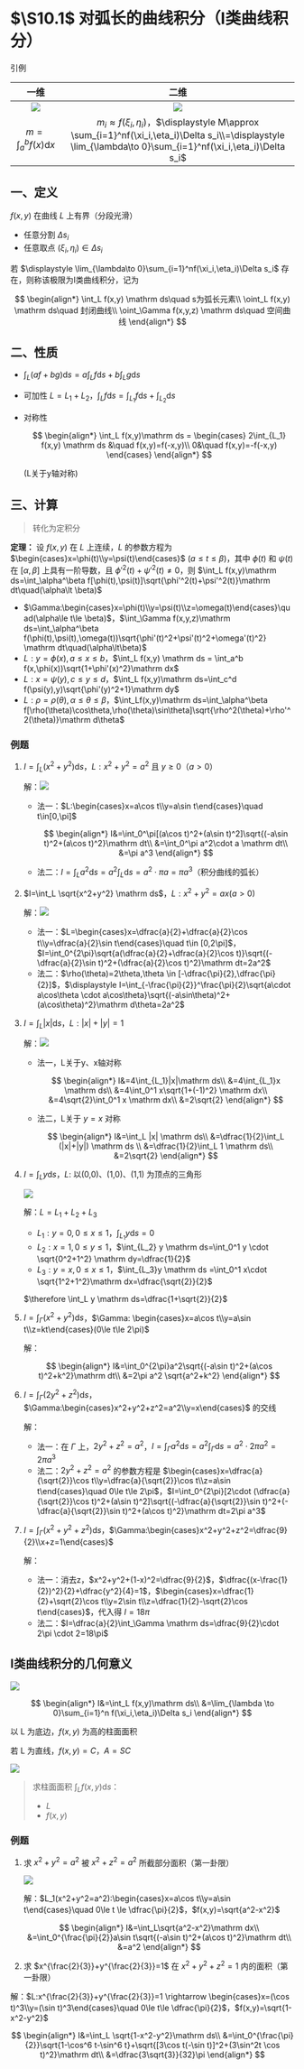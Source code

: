# $\S10.1$ 对弧长的曲线积分（I类曲线积分）

引例

| 一维 | 二维 |
|:--:|:--:|
|![](../assets/10/10-1-1.png)|![](../assets/10/10-1-2.png)|
|$m=\int_a^bf(x)\mathrm dx$|$m_i\approx f(\xi_i,\eta_i)$，$\displaystyle M\approx \sum_{i=1}^nf(\xi_i,\eta_i)\Delta s_i\\=\displaystyle \lim_{\lambda\to 0}\sum_{i=1}^nf(\xi_i,\eta_i)\Delta s_i$|

## 一、定义

$f(x,y)$ 在曲线 $L$ 上有界（分段光滑）

* 任意分割 $\Delta s_i$
* 任意取点 $(\xi_i,\eta_i)\in \Delta s_i$

若 $\displaystyle \lim_{\lambda\to 0}\sum_{i=1}^nf(\xi_i,\eta_i)\Delta s_i$ 存在，则称该极限为I类曲线积分，记为

$$
\begin{align*}
\int_L f(x,y) \mathrm ds\quad s为弧长元素\\
\oint_L f(x,y) \mathrm ds\quad 封闭曲线\\
\oint_\Gamma f(x,y,z) \mathrm ds\quad 空间曲线
\end{align*}
$$

## 二、性质

* $\int_L (af+bg)\mathrm ds = a\int_L f \mathrm ds + b\int_L g \mathrm ds$
* 可加性 $L=L_1+L_2$，$\int_Lf \mathrm ds=\int_{L_1}f \mathrm ds+\int_{L_2} \mathrm ds$
* 对称性

    $$
    \begin{align*}
    \int_L f(x,y)\mathrm ds = \begin{cases}
    2\int_{L_1} f(x,y) \mathrm ds &\quad f(x,y)=f(-x,y)\\
    0&\quad f(x,y)=-f(-x,y)
    \end{cases}
    \end{align*}
    $$

    (L关于y轴对称)

## 三、计算

> 转化为定积分

**定理：** 设 $f(x,y)$ 在 $L$ 上连续，$L$ 的参数方程为 $\begin{cases}x=\phi(t)\\y=\psi(t)\end{cases}$ $(a\le t\le \beta)$，其中 $\phi(t)$ 和 $\psi(t)$ 在 $[\alpha,\beta]$ 上具有一阶导数，且 $\phi'^2(t)+\psi'^2(t)\ne0$，则 $\int_L f(x,y)\mathrm ds=\int_\alpha^\beta f[\phi(t),\psi(t)]\sqrt{\phi'^2(t)+\psi'^2(t)}\mathrm dt\quad(\alpha\lt \beta)$

* $\Gamma:\begin{cases}x=\phi(t)\\y=\psi(t)\\z=\omega(t)\end{cases}\quad(\alpha\le t\le \beta)$，$\int_\Gamma f(x,y,z)\mathrm ds=\int_\alpha^\beta f(\phi(t),\psi(t),\omega(t))\sqrt{\phi'(t)^2+\psi'(t)^2+\omega'(t)^2} \mathrm dt\quad(\alpha\lt\beta)$
* $L:y=\phi(x),a\le x\le b$，$\int_L f(x,y) \mathrm ds = \int_a^b f(x,\phi(x))\sqrt{1+\phi'(x)^2}\mathrm dx$
* $L:x=\psi(y),c\le y\le d$，$\int_L f(x,y)\mathrm ds=\int_c^d f(\psi(y),y)\sqrt{\phi'(y)^2+1}\mathrm dy$
* $L:\rho=\rho(\theta),\alpha\le \theta \le \beta$，$\int_Lf(x,y)\mathrm ds=\int_\alpha^\beta f[\rho(\theta)\cos\theta,\rho(\theta)\sin\theta]\sqrt{\rho^2(\theta)+\rho'^2(\theta)}\mathrm d\theta$

### 例题
1. $I=\int_L (x^2+y^2) \mathrm ds$，$L:x^2+y^2=a^2$ 且 $y\ge 0$（$a\gt 0$）

    解：![](../assets/10/10-1-3.png)

    * 法一：$L:\begin{cases}x=a\cos t\\y=a\sin t\end{cases}\quad t\in[0,\pi]$

        $$
        \begin{align*}
        I&=\int_0^\pi[(a\cos t)^2+(a\sin t)^2]\sqrt{(-a\sin t)^2+(a\cos t)^2}\mathrm dt\\
        &=\int_0^\pi a^2\cdot a \mathrm dt\\
        &=\pi a^3
        \end{align*}
        $$

    * 法二：$I=\int_La^2 \mathrm ds=a^2 \int_L \mathrm ds=a^2\cdot \pi a = \pi a^3$（积分曲线的弧长）

2. $I=\int_L \sqrt{x^2+y^2} \mathrm ds$，$L:x^2+y^2=ax(a\gt 0)$

    解：![](../assets/10/10-1-4.png)

    * 法一：$L=\begin{cases}x=\dfrac{a}{2}+\dfrac{a}{2}\cos t\\y=\dfrac{a}{2}\sin t\end{cases}\quad t\in [0,2\pi]$，$I=\int_0^{2\pi}\sqrt{a(\dfrac{a}{2}+\dfrac{a}{2}\cos t)}\sqrt{(-\dfrac{a}{2}\sin t)^2+(\dfrac{a}{2}\cos t)^2}\mathrm dt=2a^2$
    * 法二：$\rho(\theta)=2\theta,\theta \in [-\dfrac{\pi}{2},\dfrac{\pi}{2}]$，$\displaystyle I=\int_{-\frac{\pi}{2}}^\frac{\pi}{2}\sqrt{a\cdot a\cos\theta \cdot a\cos\theta}\sqrt{(-a\sin\theta)^2+(a\cos\theta)^2}\mathrm d\theta=2a^2$

3. $I=\int_L |x| \mathrm ds$，$L:|x|+|y|=1$

    解：![](../assets/10/10-1-5.png)

    * 法一，L关于y、x轴对称

        $$
        \begin{align*}
        I&=4\int_{L_1}|x|\mathrm ds\\
        &=4\int_{L_1}x \mathrm ds\\
        &=4\int_0^1 x\sqrt{1+(-1)^2} \mathrm dx\\
        &=4\sqrt{2}\int_0^1 x \mathrm dx\\
        &=2\sqrt{2}
        \end{align*}
        $$

    * 法二，L关于 $y=x$ 对称

        $$
        \begin{align*}
        I&=\int_L |x| \mathrm ds\\
        &=\dfrac{1}{2}\int_L (|x|+|y|) \mathrm ds \\
        &=\dfrac{1}{2}\int_L 1 \mathrm ds\\
        &=2\sqrt{2}
        \end{align*}
        $$

4. $I=\int_L y \mathrm ds$，$L:$ 以(0,0)、(1,0)、(1,1) 为顶点的三角形

    ![](../assets/10/10-1-6.png)

    解：$L=L_1+L_2+L_3$

    * $L_1: y=0, 0\le x\le 1$，$\int_{L_1} y \mathrm ds=0$
    * $L_2: x=1, 0\le y\le 1$，$\int_{L_2} y \mathrm ds=\int_0^1 y \cdot \sqrt{0^2+1^2} \mathrm dy=\dfrac{1}{2}$
    * $L_3: y=x, 0\le x\le 1$，$\int_{L_3}y \mathrm ds =\int_0^1 x\cdot \sqrt{1^2+1^2}\mathrm dx=\dfrac{\sqrt{2}}{2}$

    $\therefore \int_L y \mathrm ds=\dfrac{1+\sqrt{2}}{2}$

5. $I=\int_\Gamma (x^2+y^2)\mathrm ds$，$\Gamma: \begin{cases}x=a\cos t\\y=a\sin t\\z=kt\end{cases}(0\le t\le 2\pi)$

    解：

    $$
    \begin{align*}
    I&=\int_0^{2\pi}a^2\sqrt{(-a\sin t)^2+(a\cos t)^2+k^2}\mathrm dt\\
    &=2\pi a^2 \sqrt{a^2+k^2}
    \end{align*}
    $$

6. $I=\int_\Gamma (2y^2+z^2) \mathrm ds$，$\Gamma:\begin{cases}x^2+y^2+z^2=a^2\\y=x\end{cases}$ 的交线

    解：

    * 法一：在 $\Gamma$ 上，$2y^2+z^2=a^2$，$I=\int_\Gamma a^2 \mathrm ds=a^2 \int_\Gamma \mathrm ds=a^2\cdot 2\pi a^2=2\pi a^3$
    * 法二：$2y^2+z^2=a^2$ 的参数方程是 $\begin{cases}x=\dfrac{a}{\sqrt{2}}\cos t\\y=\dfrac{a}{\sqrt{2}}\cos t\\z=a\sin t\end{cases}\quad 0\le t\le 2\pi$，$I=\int_0^{2\pi}[2\cdot (\dfrac{a}{\sqrt{2}}\cos t)^2+(a\sin t)^2]\sqrt{(-\dfrac{a}{\sqrt{2}}\sin t)^2+(-\dfrac{a}{\sqrt{2}}\sin t)^2+(a\cos t)^2}\mathrm dt=2\pi a^3$

7. $I=\int_\Gamma (x^2+y^2+z^2)\mathrm ds$，$\Gamma:\begin{cases}x^2+y^2+z^2=\dfrac{9}{2}\\x+z=1\end{cases}$

    解：
    * 法一：消去z，$x^2+y^2+(1-x)^2=\dfrac{9}{2}$，$\dfrac{(x-\frac{1}{2})^2}{2}+\dfrac{y^2}{4}=1$，$\begin{cases}x=\dfrac{1}{2}+\sqrt{2}\cos t\\y=2\sin t\\z=\dfrac{1}{2}-\sqrt{2}\cos t\end{cases}$，代入得 $I=18\pi$
    * 法二：$I=\dfrac{a}{2}\int_\Gamma \mathrm ds=\dfrac{9}{2}\cdot 2\pi \cdot 2=18\pi$

## I类曲线积分的几何意义

![](../assets/10/10-1-7.png)

$$
\begin{align*}
I&=\int_L f(x,y)\mathrm ds\\
&=\lim_{\lambda \to 0}\sum_{i=1}^n f(\xi_i,\eta_i)\Delta s_i
\end{align*}
$$

以 L 为底边，$f(x,y)$ 为高的柱面面积

若 L 为直线，$f(x,y)=C$，$A=SC$

![](../assets/10/10-1-8.png)

> 求柱面面积 $\int_Lf(x,y)\mathrm ds$：
> * $L$
> * $f(x,y)$

### 例题
1. 求 $x^2+y^2=a^2$ 被 $x^2+z^2=a^2$ 所截部分面积（第一卦限）

    ![](../assets/10/10-1-9.png)

    解：$L_1(x^2+y^2=a^2):\begin{cases}x=a\cos t\\y=a\sin t\end{cases}\quad 0\le t \le \dfrac{\pi}{2}$，$f(x,y)=\sqrt{a^2-x^2}$

    $$
    \begin{align*}
    I&=\int_L\sqrt{a^2-x^2}\mathrm dx\\
    &=\int_0^{\frac{\pi}{2}}a\sin t\sqrt{(-a\sin t)^2+(a\cos t)^2}\mathrm dt\\
    &=a^2
    \end{align*}
    $$

2. 求 $x^{\frac{2}{3}}+y^{\frac{2}{3}}=1$ 在 $x^2+y^2+z^2=1$ 内的面积（第一卦限）

解：$L:x^{\frac{2}{3}}+y^{\frac{2}{3}}=1 \rightarrow \begin{cases}x=(\cos t)^3\\y=(\sin t)^3\end{cases}\quad 0\le t\le \dfrac{\pi}{2}$，$f(x,y)=\sqrt{1-x^2-y^2}$

$$
\begin{align*}
I&=\int_L \sqrt{1-x^2-y^2}\mathrm ds\\
&=\int_0^{\frac{\pi}{2}}\sqrt{1-\cos^6 t-\sin^6 t}+\sqrt{[3\cos t(-\sin t)]^2+(3\sin^2t \cos t)^2}\mathrm dt\\
&=\dfrac{3\sqrt{3}}{32}\pi
\end{align*}
$$
